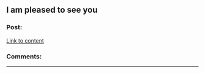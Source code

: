 ## I am pleased to see you

### Post:

[Link to content](http://imgur.com/7yKtFla)

### Comments:

---

